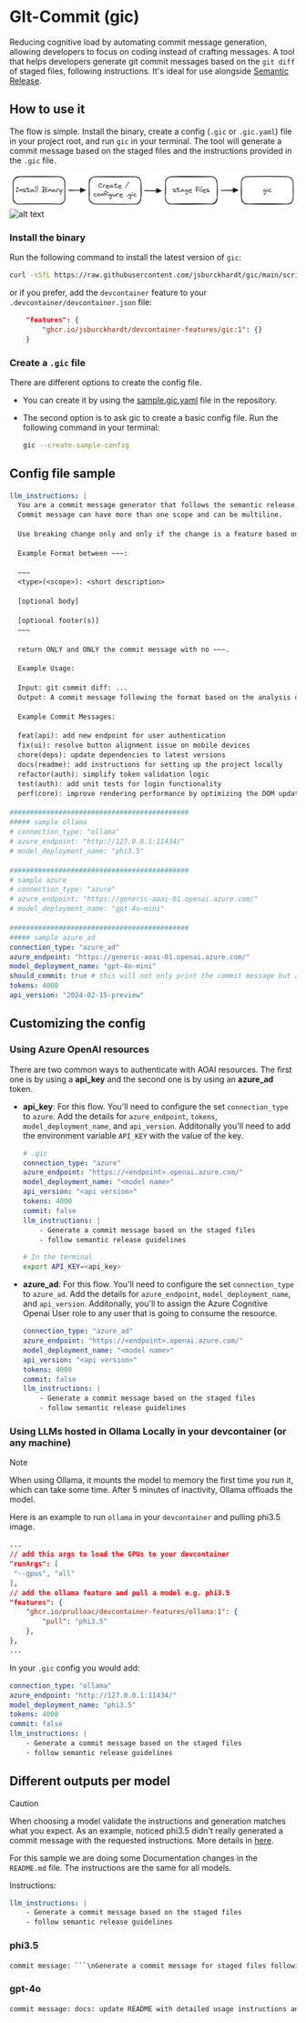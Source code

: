 # GIt-Commit (gic)

Reducing cognitive load by automating commit message generation, allowing developers to focus on coding instead of crafting messages. A tool that helps developers generate git commit messages based on the `git diff` of staged files, following instructions. It's ideal for use alongside [Semantic Release](https://github.com/semantic-release/semantic-release).

## How to use it

The flow is simple. Install the binary, create a config (`.gic` or `.gic.yaml`) file in your project root, and run `gic` in your terminal. The tool will generate a commit message based on the staged files and the instructions provided in the `.gic` file.

![flow](docs/flow.png)
![alt text](image.png)

### Install the binary

Run the following command to install the latest version of `gic`:

```bash
curl -sSfL https://raw.githubusercontent.com/jsburckhardt/gic/main/script/install-gic.sh | sh -s
```

or if you prefer, add the `devcontainer` feature to your `.devcontainer/devcontainer.json` file:

```json
    "features": {
        "ghcr.io/jsburckhardt/devcontainer-features/gic:1": {}
    }
```

### Create a `.gic` file

There are different options to create the config file.

- You can create it by using the [sample.gic.yaml](https://raw.githubusercontent.com/jsburckhardt/gic/main/sample.gic.yaml) file in the repository.

- The second option is to ask gic to create a basic config file. Run the following command in your terminal:

    ```bash
    gic --create-sample-config
    ```

## Config file sample

```yaml
llm_instructions: |
  You are a commit message generator that follows the semantic release format based on Angular commit guidelines. The user will provide a git diff, and your task is to analyze the changes and generate a SINGLE appropriate git commit message. The message should clearly indicate the type of changes (e.g., feat, fix, chore, docs, style, refactor, test, build, ci, perf, or revert), a brief summary of the change in imperative mood, and optionally include a scope in parentheses. If applicable, include a body with additional details and a footer with references to any related issues or breaking changes.
  Commit message can have more than one scope and can be multiline.

  Use breaking change only and only if the change is a feature based on code changes.

  Example Format between ~~~:

  ~~~
  <type>(<scope>): <short description>

  [optional body]

  [optional footer(s)]
  ~~~

  return ONLY and ONLY the commit message with no ~~~.

  Example Usage:

  Input: git commit diff: ...
  Output: A commit message following the format based on the analysis of the diff.

  Example Commit Messages:

  feat(api): add new endpoint for user authentication
  fix(ui): resolve button alignment issue on mobile devices
  chore(deps): update dependencies to latest versions
  docs(readme): add instructions for setting up the project locally
  refactor(auth): simplify token validation logic
  test(auth): add unit tests for login functionality
  perf(core): improve rendering performance by optimizing the DOM updates

############################################
##### sample ollama
# connection_type: "ollama"
# azure_endpoint: "http://127.0.0.1:11434/"
# model_deployment_name: "phi3.5"

############################################
# sample azure
# connection_type: "azure"
# azure_endpoint: "https://generic-aoai-01.openai.azure.com/"
# model_deployment_name: "gpt-4o-mini"

############################################
##### sample azure_ad
connection_type: "azure_ad"
azure_endpoint: "https://generic-aoai-01.openai.azure.com/"
model_deployment_name: "gpt-4o-mini"
should_commit: true # this will not only print the commit message but also commit the changes
tokens: 4000
api_version: "2024-02-15-preview"
```

## Customizing the config

### Using Azure OpenAI resources

There are two common ways to authenticate with AOAI resources. The first one is by using a **api_key** and the second one is by using an **azure_ad** token.

- **api_key**: For this flow. You'll need to configure the set `connection_type` to `azure`. Add the details for `azure_endpoint`, `tokens`, `model_deployment_name`, and `api_version`. Additonally you'll need to add the environment variable `API_KEY` with the value of the key.

    ```yaml
    # .gic
    connection_type: "azure"
    azure_endpoint: "https://<endpoint>.openai.azure.com/"
    model_deployment_name: "<model name>"
    api_version: "<api version>"
    tokens: 4000
    commit: false
    llm_instructions: |
        - Generate a commit message based on the staged files
        - follow semantic release guidelines
    ```

    ```bash
    # In the terminal
    export API_KEY=<api_key>
    ```

- **azure_ad**: For this flow. You'll need to configure the set `connection_type` to `azure_ad`. Add the details for `azure_endpoint`, `model_deployment_name`, and `api_version`. Additonally, you'll to assign the Azure Cognitive Openai User role to any user that is going to consume the resource.

    ```yaml
    connection_type: "azure_ad"
    azure_endpoint: "https://<endpoint>.openai.azure.com/"
    model_deployment_name: "<model name>"
    api_version: "<api version>"
    tokens: 4000
    commit: false
    llm_instructions: |
        - Generate a commit message based on the staged files
        - follow semantic release guidelines
    ```

### Using LLMs hosted in Ollama Locally in your devcontainer (or any machine)

>[!NOTE]
>When using Ollama, it mounts the model to memory the first time you run it, which can take some time. After 5 minutes of inactivity, Ollama offloads the model.


Here is an example to run `ollama` in your `devcontainer` and pulling phi3.5 image.

```json
...
// add this args to load the GPUs to your devcontainer
"runArgs": [
 "--gpus", "all"
],
// add the ollama feature and pull a model e.g. phi3.5
"features": {
    "ghcr.io/prulloac/devcontainer-features/ollama:1": {
        "pull": "phi3.5"
    },
},
...
```

In your `.gic` config you would add:

```yaml
connection_type: "ollama"
azure_endpoint: "http://127.0.0.1:11434/"
model_deployment_name: "phi3.5"
tokens: 4000
commit: false
llm_instructions: |
    - Generate a commit message based on the staged files
    - follow semantic release guidelines
```

## Different outputs per model

>[!CAUTION]
>When choosing a model validate the instructions and generation matches what you expect. As an example, noticed phi3.5 didn't really generated a commit message with the requested instructions. More details in [here](#different-outputs-per-model).

For this sample we are doing some Documentation changes in the `README.md` file. The instructions are the same for all models.

Instructions:

```yaml
llm_instructions: |
    - Generate a commit message based on the staged files
    - follow semantic release guidelines
```

### phi3.5

```bash
commit message: ```\nGenerate a commit message for staged files following semantic release guidelines using Ollama locally or Azure Cognitive OpenAI service. The tool, configured through `.gic` config file, auto-generates messages to streamline the process and maintain consistency in your project's history.\n```
```

### gpt-4o

```bash
commit message: docs: update README with detailed usage instructions and config options\n\n- Reorganized sections for better clarity and usability\n- Added installation instructions for the `gic` binary\n- Provided steps for creating and customizing the `.gic` config file\n- Included guidance on using Azure OpenAI resources with different authentication methods\n- Detailed instructions on using LLMs hosted locally via Ollama\n- Enhanced documentation with images and sample commands"
```
